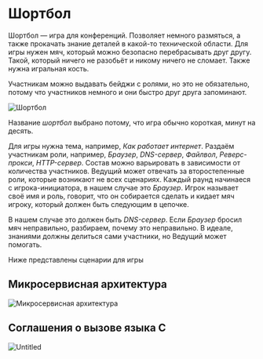 # Шортбол

Шортбол — игра для конференций. Позволяет немного размяться, а также прокачать знание деталей в какой-то технической области.
Для игры нужен мяч, который можно безопасно перебрасывать друг другу.
Такой, который ничего не разобьёт и никому ничего не сломает.
Также нужна игральная кость.

Участникам можно выдавать бейджи с ролями, но это не обязательно, потому что участников немного и они быстро друг друга запоминают.

![Шортбол](https://github.com/user-attachments/assets/c2363c8c-2a64-4bfa-aed2-c7d1529b30d2)

Название *шортбол* выбрано потому, что игра обычно короткая, минут на десять.

Для игры нужна тема, например, *Как работает интернет*.
Раздаём участникам роли, например, *Браузер*, *DNS-сервер*, *Файлвол*, *Реверс-прокси*, *HTTP-сервер*.
Состав можно варьировать в зависимости от количества участников.
Ведущий может отвечать за второстепенные роли, которые возникают не всех сценариях.
Каждый раунд начинаеся с игрока-инициатора, в нашем случае это *Браузер*.
Игрок называет своё имя и роль, говорит, что он собирается сделать и кидает мяч игроку, который должен быть следующим в цепочке.

В нашем случае это должен быть *DNS-сервер*.
Если *Браузер* бросил мяч неправильно, разбираем, почему это неправильно.
В идеале, знаниями должны делиться сами участники, но Ведущий может помогать.

Ниже представлены сценарии для игры

## Микросервисная архитектура

![Микросервисная архитектура](https://github.com/user-attachments/assets/90f2bef7-2487-408a-b9fd-bddad0c05493)

## Соглашения о вызове языка C

![Untitled](https://github.com/user-attachments/assets/3056736d-7d2c-4677-9c65-8e8ec3d623ed)
